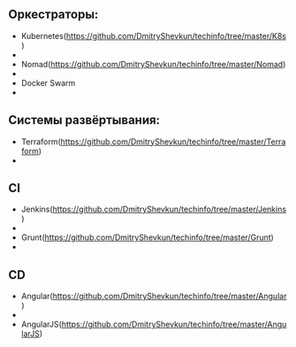 Оркестраторы:
 -
 - Kubernetes(https://github.com/DmitryShevkun/techinfo/tree/master/K8s)
 -
 - Nomad(https://github.com/DmitryShevkun/techinfo/tree/master/Nomad)
 -
 - Docker Swarm
 -
Системы развёртывания:
 -
 - Terraform(https://github.com/DmitryShevkun/techinfo/tree/master/Terraform)
 -
CI
 -
 - Jenkins(https://github.com/DmitryShevkun/techinfo/tree/master/Jenkins)
 -
 - Grunt(https://github.com/DmitryShevkun/techinfo/tree/master/Grunt)
 -
CD
-
- Angular(https://github.com/DmitryShevkun/techinfo/tree/master/Angular)
-
- AngularJS(https://github.com/DmitryShevkun/techinfo/tree/master/AngularJS)
